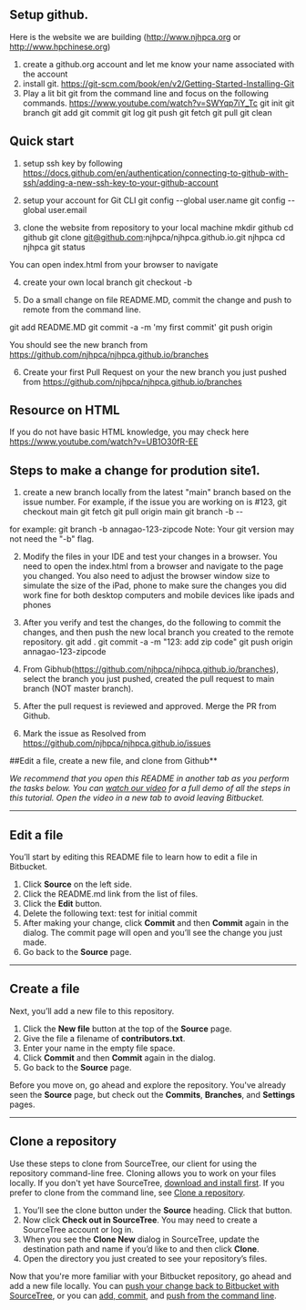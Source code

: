 ## Setup github.
Here is the website we are building (http://www.njhpca.org or http://www.hpchinese.org)

1. create a github.org account  and let me know your name associated with the account
2. install git.  https://git-scm.com/book/en/v2/Getting-Started-Installing-Git
3. Play a lit bit git from the command line and focus on the following commands. https://www.youtube.com/watch?v=SWYqp7iY_Tc
git init
git branch
git add
git commit
git log
git push
git fetch
git pull
git clean

## Quick start
1. setup ssh key by following
https://docs.github.com/en/authentication/connecting-to-github-with-ssh/adding-a-new-ssh-key-to-your-github-account

2. setup your account for Git CLI
git config --global user.name <your name>
git config --global user.email <your email>

3. clone the website from repository to your local machine
mkdir github
cd github
git clone git@github.com:njhpca/njhpca.github.io.git njhpca
cd njhpca
git status

You can open index.html from your browser to navigate

4. create your own local branch
git checkout -b <yourname-test-readme>

5. Do a small change on file README.MD,  commit the change and push to remote from the command line. 

git add README.MD
git commit -a -m 'my first commit'
git push origin <yourname-test-readme>

You should see the new branch from https://github.com/njhpca/njhpca.github.io/branches

6. Create your first Pull Request on your the new branch you just pushed from https://github.com/njhpca/njhpca.github.io/branches


## Resource on HTML
 If you do not have basic HTML knowledge, you may check here https://www.youtube.com/watch?v=UB1O30fR-EE


## Steps to make a change for prodution site1. 
1. create a new branch locally from the latest "main" branch based on the issue number. For example, if the issue you are working on is #123,
git checkout main
git fetch
git pull origin main
git branch -b <yourusername>-<issuenumber>-<simple description>

for example:
git branch -b annagao-123-zipcode
Note: Your git version may not need the "-b" flag.

2. Modify the files in your IDE and test your changes in a browser.
You need to open the index.html from a browser and navigate to the page you changed.
You also need to adjust the browser window size to simulate the size of the iPad, phone to make sure the changes you did work fine for both desktop computers and mobile devices like ipads and phones

3. After you verify and test the changes, do the following to commit the changes, and then push the new local branch you created to the remote repository.
git add .
git commit -a -m "123: add zip code"
git push origin annagao-123-zipcode

4. From Gibhub(https://github.com/njhpca/njhpca.github.io/branches), select the branch you just pushed, created the pull request to main branch (NOT master branch).

5. After the pull request is reviewed and approved. Merge the PR from Github.


6. Mark the issue as Resolved from https://github.com/njhpca/njhpca.github.io/issues

##Edit a file, create a new file, and clone from Github**

 

*We recommend that you open this README in another tab as you perform the tasks below. You can [watch our video](https://youtu.be/0ocf7u76WSo) for a full demo of all the steps in this tutorial. Open the video in a new tab to avoid leaving Bitbucket.*

---

## Edit a file

You’ll start by editing this README file to learn how to edit a file in Bitbucket.

1. Click **Source** on the left side.
2. Click the README.md link from the list of files.
3. Click the **Edit** button.
4. Delete the following text: test for initial commit
5. After making your change, click **Commit** and then **Commit** again in the dialog. The commit page will open and you’ll see the change you just made.
6. Go back to the **Source** page.

---

## Create a file

Next, you’ll add a new file to this repository.

1. Click the **New file** button at the top of the **Source** page.
2. Give the file a filename of **contributors.txt**.
3. Enter your name in the empty file space.
4. Click **Commit** and then **Commit** again in the dialog.
5. Go back to the **Source** page.

Before you move on, go ahead and explore the repository. You've already seen the **Source** page, but check out the **Commits**, **Branches**, and **Settings** pages.

---

## Clone a repository

Use these steps to clone from SourceTree, our client for using the repository command-line free. Cloning allows you to work on your files locally. If you don't yet have SourceTree, [download and install first](https://www.sourcetreeapp.com/). If you prefer to clone from the command line, see [Clone a repository](https://confluence.atlassian.com/x/4whODQ).

1. You’ll see the clone button under the **Source** heading. Click that button.
2. Now click **Check out in SourceTree**. You may need to create a SourceTree account or log in.
3. When you see the **Clone New** dialog in SourceTree, update the destination path and name if you’d like to and then click **Clone**.
4. Open the directory you just created to see your repository’s files.

Now that you're more familiar with your Bitbucket repository, go ahead and add a new file locally. You can [push your change back to Bitbucket with SourceTree](https://confluence.atlassian.com/x/iqyBMg), or you can [add, commit,](https://confluence.atlassian.com/x/8QhODQ) and [push from the command line](https://confluence.atlassian.com/x/NQ0zDQ).

